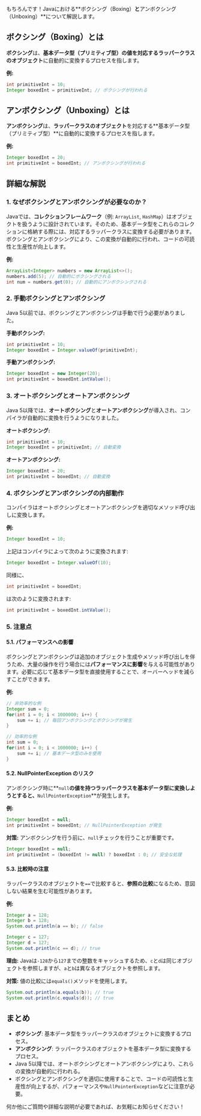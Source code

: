 もちろんです！Javaにおける**ボクシング（Boxing）**と**アンボクシング（Unboxing）**について解説します。

## **ボクシング（Boxing）とは**
**ボクシング**は、**基本データ型（プリミティブ型）**の値を対応する**ラッパークラスのオブジェクト**に自動的に変換するプロセスを指します。

**例:**
```java
int primitiveInt = 10;
Integer boxedInt = primitiveInt; // ボクシングが行われる
```

## **アンボクシング（Unboxing）とは**
**アンボクシング**は、**ラッパークラスのオブジェクト**を対応する**基本データ型（プリミティブ型）**に自動的に変換するプロセスを指します。

**例:**
```java
Integer boxedInt = 20;
int primitiveInt = boxedInt; // アンボクシングが行われる
```

## **詳細な解説**

### **1. なぜボクシングとアンボクシングが必要なのか？**
Javaでは、**コレクションフレームワーク**（例: `ArrayList`, `HashMap`）はオブジェクトを扱うように設計されています。そのため、基本データ型をこれらのコレクションに格納する際には、対応するラッパークラスに変換する必要があります。ボクシングとアンボクシングにより、この変換が自動的に行われ、コードの可読性と生産性が向上します。

**例:**
```java
ArrayList<Integer> numbers = new ArrayList<>();
numbers.add(5); // 自動的にボクシングされる
int num = numbers.get(0); // 自動的にアンボクシングされる
```

### **2. 手動ボクシングとアンボクシング**
Java 5以前では、ボクシングとアンボクシングは手動で行う必要がありました。

**手動ボクシング:**
```java
int primitiveInt = 10;
Integer boxedInt = Integer.valueOf(primitiveInt);
```

**手動アンボクシング:**
```java
Integer boxedInt = new Integer(20);
int primitiveInt = boxedInt.intValue();
```

### **3. オートボクシングとオートアンボクシング**
Java 5以降では、**オートボクシング**と**オートアンボクシング**が導入され、コンパイラが自動的に変換を行うようになりました。

**オートボクシング:**
```java
int primitiveInt = 10;
Integer boxedInt = primitiveInt; // 自動変換
```

**オートアンボクシング:**
```java
Integer boxedInt = 20;
int primitiveInt = boxedInt; // 自動変換
```

### **4. ボクシングとアンボクシングの内部動作**
コンパイラはオートボクシングとオートアンボクシングを適切なメソッド呼び出しに変換します。

**例:**
```java
Integer boxedInt = 10;
```
上記はコンパイラによって次のように変換されます:
```java
Integer boxedInt = Integer.valueOf(10);
```

同様に、
```java
int primitiveInt = boxedInt;
```
は次のように変換されます:
```java
int primitiveInt = boxedInt.intValue();
```

### **5. 注意点**

#### **5.1. パフォーマンスへの影響**
ボクシングとアンボクシングは追加のオブジェクト生成やメソッド呼び出しを伴うため、大量の操作を行う場合には**パフォーマンスに影響**を与える可能性があります。必要に応じて基本データ型を直接使用することで、オーバーヘッドを減らすことができます。

**例:**
```java
// 非効率的な例
Integer sum = 0;
for(int i = 0; i < 1000000; i++) {
    sum += i; // 毎回アンボクシングとボクシングが発生
}

// 効率的な例
int sum = 0;
for(int i = 0; i < 1000000; i++) {
    sum += i; // 基本データ型のみを使用
}
```

#### **5.2. NullPointerException のリスク**
アンボクシング時に**`null`**の値を持つラッパークラスを基本データ型に変換しようとすると、**`NullPointerException`**が発生します。

**例:**
```java
Integer boxedInt = null;
int primitiveInt = boxedInt; // NullPointerException が発生
```

**対策:**
アンボクシングを行う前に、`null`チェックを行うことが重要です。
```java
Integer boxedInt = null;
int primitiveInt = (boxedInt != null) ? boxedInt : 0; // 安全な処理
```

#### **5.3. 比較時の注意**
ラッパークラスのオブジェクトを`==`で比較すると、**参照の比較**になるため、意図しない結果を生む可能性があります。

**例:**
```java
Integer a = 128;
Integer b = 128;
System.out.println(a == b); // false

Integer c = 127;
Integer d = 127;
System.out.println(c == d); // true
```
**理由:**
Javaは`-128`から`127`までの整数をキャッシュするため、`c`と`d`は同じオブジェクトを参照しますが、`a`と`b`は異なるオブジェクトを参照します。

**対策:**
値の比較には`equals()`メソッドを使用します。
```java
System.out.println(a.equals(b)); // true
System.out.println(c.equals(d)); // true
```

## **まとめ**
- **ボクシング**: 基本データ型をラッパークラスのオブジェクトに変換するプロセス。
- **アンボクシング**: ラッパークラスのオブジェクトを基本データ型に変換するプロセス。
- Java 5以降では、オートボクシングとオートアンボクシングにより、これらの変換が自動的に行われる。
- ボクシングとアンボクシングを適切に使用することで、コードの可読性と生産性が向上するが、パフォーマンスや`NullPointerException`などに注意が必要。

何か他にご質問や詳細な説明が必要であれば、お気軽にお知らせください！

